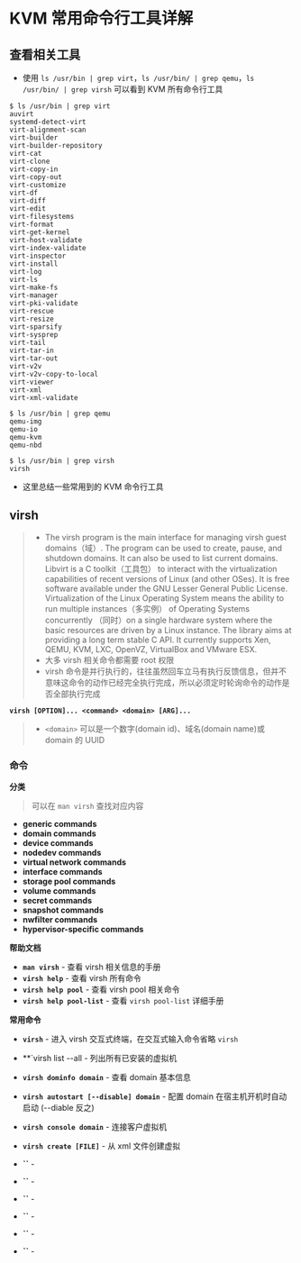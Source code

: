# KVM 常用命令行工具详解

## 查看相关工具

* 使用 `ls /usr/bin | grep virt`，`ls /usr/bin/ | grep qemu`，`ls /usr/bin/ | grep virsh` 可以看到 KVM 所有命令行工具

``` shell
$ ls /usr/bin | grep virt
auvirt
systemd-detect-virt
virt-alignment-scan
virt-builder
virt-builder-repository
virt-cat
virt-clone
virt-copy-in
virt-copy-out
virt-customize
virt-df
virt-diff
virt-edit
virt-filesystems
virt-format
virt-get-kernel
virt-host-validate
virt-index-validate
virt-inspector
virt-install
virt-log
virt-ls
virt-make-fs
virt-manager
virt-pki-validate
virt-rescue
virt-resize
virt-sparsify
virt-sysprep
virt-tail
virt-tar-in
virt-tar-out
virt-v2v
virt-v2v-copy-to-local
virt-viewer
virt-xml
virt-xml-validate

$ ls /usr/bin | grep qemu
qemu-img
qemu-io
qemu-kvm
qemu-nbd

$ ls /usr/bin | grep virsh
virsh
```

* 这里总结一些常用到的 KVM 命令行工具

## virsh

> * The virsh program is the main interface for managing virsh guest domains（域）. The program can be used to create, pause, and shutdown domains. It can also be used to list current domains. Libvirt is a C toolkit（工具包） to interact with the virtualization capabilities of recent versions of Linux (and other OSes). It is free software available under the GNU Lesser General Public License. Virtualization of the Linux Operating System means the ability to run multiple instances（多实例） of Operating Systems concurrently （同时）on a single hardware system where the basic resources are driven by a Linux instance. The library aims at providing a long term stable C API.  It currently supports Xen, QEMU, KVM, LXC, OpenVZ, VirtualBox and VMware ESX.
> * 大多 virsh 相关命令都需要 root 权限 
> * virsh 命令是并行执行的，往往虽然回车立马有执行反馈信息，但并不意味这命令的动作已经完全执行完成，所以必须定时轮询命令的动作是否全部执行完成

**`virsh [OPTION]... <command> <domain> [ARG]...`**

> * `<domain>` 可以是一个数字(domain id)、域名(domain name)或 domain 的 UUID


### 命令

**分类**

> 可以在 `man virsh` 查找对应内容

* **generic commands**
* **domain commands**
* **device commands**
* **nodedev commands**
* **virtual network commands**
* **interface commands**
* **storage pool commands**
* **volume commands**
* **secret commands**
* **snapshot commands**
* **nwfilter commands**
* **hypervisor-specific commands**

**帮助文档**

* **`man virsh`** - 查看 virsh 相关信息的手册
* **`virsh help`** - 查看 virsh 所有命令
* **`virsh help pool`** - 查看 virsh pool 相关命令
* **`virsh help pool-list`** - 查看 `virsh pool-list` 详细手册

**常用命令**

* **`virsh`** - 进入 virsh 交互式终端，在交互式输入命令省略 `virsh`

* **`virsh list --all - 列出所有已安装的虚拟机

* **`virsh dominfo domain`** - 查看 domain 基本信息

* **`virsh autostart [--disable] domain`** - 配置 domain 在宿主机开机时自动启动 (--diable 反之)

* **`virsh console domain`** - 连接客户虚拟机

* **`virsh create [FILE]`** - 从 xml 文件创建虚拟

* **``** - 
* **``** - 
* **``** - 
* **``** - 
* **``** - 
* **``** - 


